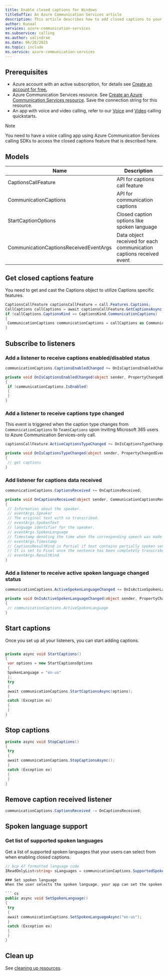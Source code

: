 ```yaml
---
title: Enable closed captions for Windows
titleSuffix: An Azure Communication Services article
description: This article describes how to add closed captions to your existing Windows calling app using Azure Communication Services.
author: Kunaal
services: azure-communication-services
ms.subservice: calling
ms.author: valindrae
ms.date: 06/28/2025
ms.topic: include
ms.service: azure-communication-services
---
```


## Prerequisites

- Azure account with an active subscription, for details see [Create an account for free.](https://azure.microsoft.com/free/)
- Azure Communication Services resource. See [Create an Azure Communication Services resource](../../../../quickstarts/create-communication-resource.md?tabs=windows&pivots=platform-azp). Save the connection string for this resource. 
- An app with voice and video calling, refer to our [Voice](../../../../quickstarts/voice-video-calling/getting-started-with-calling.md) and [Video](../../../../quickstarts/voice-video-calling/get-started-with-video-calling.md) calling quickstarts.

> [!NOTE]
> You need to have a voice calling app using Azure Communication Services calling SDKs to access the closed captions feature that is described here.

## Models

| Name | Description |
| --- | --- |
| CaptionsCallFeature | API for captions call feature |
| CommunicationCaptions | API for communication captions |
| StartCaptionOptions | Closed caption options like spoken language |
| CommunicationCaptionsReceivedEventArgs | Data object received for each communication captions received event|

## Get closed captions feature

You need to get and cast the Captions object to utilize Captions specific features.

``` cs
CaptionsCallFeature captionsCallFeature = call.Features.Captions;
CallCaptions callCaptions = await captionsCallFeature.GetCaptionsAsync();
if (callCaptions.CaptionsKind == CaptionsKind.CommunicationCaptions)
{
 CommunicationCaptions communicationCaptions = callCaptions as CommunicationCaptions;
} 
```

## Subscribe to listeners

### Add a listener to receive captions enabled/disabled status

``` cs
communicationCaptions.CaptionsEnabledChanged += OnIsCaptionsEnabledChanged;

private void OnIsCaptionsEnabledChanged(object sender, PropertyChangedEventArgs args)
{
 if (communicationCaptions.IsEnabled)
 {
 }
}
```

### Add a listener to receive captions type changed

This event is triggered when the caption type changes from `CommunicationCaptions` to `TeamsCaptions` upon inviting Microsoft 365 users to Azure Communication Services-only call.

``` cs
captionsCallFeature.ActiveCaptionsTypeChanged += OnIsCaptionsTypeChanged;

private void OnIsCaptionsTypeChanged(object sender, PropertyChangedEventArgs args)
{
 // get captions
}
```

### Add listener for captions data received

``` cs 
communicationCaptions.CaptionsReceived += OnCaptionsReceived;

private void OnCaptionsReceived(object sender, CommunicationCaptionsReceivedEventArgs eventArgs)
{
 // Information about the speaker.
 // eventArgs.Speaker
 // The original text with no transcribed.
 // eventArgs.SpokenText
 // language identifier for the speaker.
 // eventArgs.SpokenLanguage
 // Timestamp denoting the time when the corresponding speech was made.
 // eventArgs.Timestamp
 // CaptionsResultKind is Partial if text contains partially spoken sentence.
 // It is set to Final once the sentence has been completely transcribed.
 // eventArgs.ResultKind
}
```

### Add a listener to receive active spoken language changed status

``` cs
communicationCaptions.ActiveSpokenLanguageChanged += OnIsActiveSpokenLanguageChanged;

private void OnIsActiveSpokenLanguageChanged(object sender, PropertyChangedEventArgs args)
{
 // communicationCaptions.ActiveSpokenLanguage
}
```

## Start captions

Once you set up all your listeners, you can start adding captions.

``` cs

private async void StartCaptions()
{
 var options = new StartCaptionsOptions
 {
 SpokenLanguage = "en-us"
 };
 try
 {
 await communicationCaptions.StartCaptionsAsync(options);
 }
 catch (Exception ex)
 {
 }
}
```

## Stop captions

``` cs
private async void StopCaptions()
{
 try
 {
 await communicationCaptions.StopCaptionsAsync();
 }
 catch (Exception ex)
 {
 }
}
```

## Remove caption received listener

``` cs
communicationCaptions.CaptionsReceived -= OnCaptionsReceived;
```

## Spoken language support 

### Get list of supported spoken languages
Get a list of supported spoken languages that your users can select from when enabling closed captions. 

``` cs
// bcp 47 formatted language code
IReadOnlyList<string> sLanguages = communicationCaptions.SupportedSpokenLanguages;```

### Set spoken language 
When the user selects the spoken language, your app can set the spoken language that it expects captions to be generated from. 

``` cs 
public async void SetSpokenLanguage()
{
 try
 {
 await communicationCaptions.SetSpokenLanguageAsync("en-us");
 }
 catch (Exception ex)
 {
 }
}
```

## Clean up

See [cleaning up resources](../../../create-communication-resource.md?pivots=platform-azp&tabs=windows#clean-up-resources).

